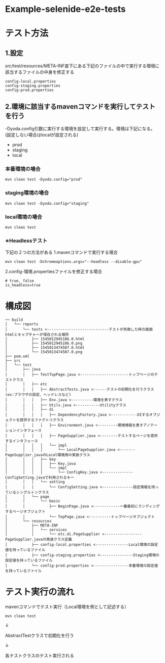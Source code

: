 Example-selenide-e2e-tests
==============================

# テスト方法
## 1.設定
src/test/resources/META-INF直下にある下記のファイルの中で実行する環境に該当するファイルの中身を修正する
```
config-local.properties
config-staging.properties
config-prod.properties
```

## 2.環境に該当するmavenコマンドを実行してテストを行う
-Dyoda.config引数に実行する環境を設定して実行する。環境は下記になる。(設定しない場合はlocalが設定される)
- prod
- staging
- local

### 本番環境の場合
```
mvn clean test -Dyoda.config="prod"
```

### staging環境の場合
```
mvn clean test -Dyoda.config="staging"
```

### local環境の場合
```
mvn clean test
```

### ※Headlessテスト
下記の２つの方法がある
1.mavenコマンドで実行する場合
```
mvn clean test -Dchromeoptions.args="--headless --disable-gpu"
```

2.config-環境.propertiesファイルを修正する場合
```
# true, false
is_headless=true
```

# 構成図
```
── build
│   └── reports
│       └── tests <----------------------------テストが失敗した時の画面htmlとキャプチャーが保存される場所
│           ├── 1545012945186.0.html
│           ├── 1545012945186.0.png
│           ├── 1545013474507.0.html
│           └── 1545013474507.0.png
├── pom.xml
├── src
│   └── test
│       ├── java
│       │   ├── TestTopPage.java <----------------------トップページのテストクラス
│       │   ├── etc
│       │   │   ├── AbstractTests.java <------テストの初期化を行うクラス(ex:ブラウザの設定、ヘッドレスなど)
│       │   │   ├── Env.java <----------環境を表すクラス
│       │   │   ├── Utils.java <-----------Utilityクラス
│       │   │   ├── di
│       │   │   │   ├── DependencyFactory.java <------------DIするオブジェクトを提供するファクトリクラス
│       │   │   │   ├── Environment.java <---------環境情報を表すアノテーションインタフェース
│       │   │   │   ├── PageSupplier.java <--------テストするページを提供するインタフェース
│       │   │   │   └── impl
│       │   │   │       └── LocalPageSupplier.java <-------PageSupplier.javaのLocal環境用の実装クラス
│       │   │   ├── key
│       │   │   │   ├── Key.java
│       │   │   │   └── impl
│       │   │   │       └── ConfigKey.java <--------------ConfigSetting.javaで利用されるキー
│       │   │   └── setting
│       │   │       └── ConfigSetting.java <--------------設定情報を持っているシングルトンクラス
│       │   └── page
│       │       └── basic
│       │           ├── BeginPage.java <------------一番最初にランディングするページオブジェクト
│       │           └── TopPage.java <----------トップページオブジェクト
│       └── resources
│           ├── META-INF
│           │   └── services
│           │       └── etc.di.PageSupplier <----------------- PageSupplier.javaの実装クラス定義
│           ├── config-local.properties <---------------Local環境の設定値を持っているファイル
│           ├── config-staging.properties <---------------Staging環境の設定値を持っているファイル
│           └── config-prod.properties <----------------本番環境の設定値を持っているファイル
```

# テスト実行の流れ
mavenコマンドでテスト実行（Local環境を例として記述する）
```
mvn clean test
```
↓

AbstractTestクラスで初期化を行う

↓

各テストクラスのテスト実行される
